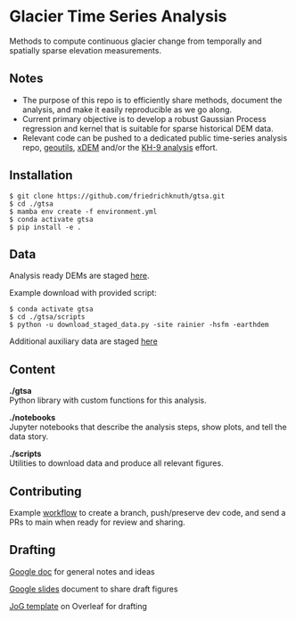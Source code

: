 # Glacier Time Series Analysis
Methods to compute continuous glacier change from temporally and spatially sparse elevation measurements.

## Notes
 - The purpose of this repo is to efficiently share methods, document the analysis, and make it easily reproducible as we go along.
 - Current primary objective is to develop a robust Gaussian Process regression and kernel that is suitable for sparse historical DEM data.
 - Relevant code can be pushed to a dedicated public time-series analysis repo, [geoutils](https://github.com/GlacioHack/geoutils), [xDEM](https://github.com/GlacioHack/xdem) and/or the [KH-9 analysis](https://github.com/adehecq/kh9_glacier_global) effort.

## Installation
```
$ git clone https://github.com/friedrichknuth/gtsa.git
$ cd ./gtsa
$ mamba env create -f environment.yml
$ conda activate gtsa
$ pip install -e .
```

## Data
Analysis ready DEMs are staged [here](https://drive.google.com/drive/folders/1AMqnuMVYCa0xzwDOiowGAwd8iV63kSjf).  

Example download with provided script:
```
$ conda activate gtsa
$ cd ./gtsa/scripts
$ python -u download_staged_data.py -site rainier -hsfm -earthdem
```
Additional auxiliary data are staged [here](https://drive.google.com/drive/folders/19luPMbR8j-Jm05Z1nMCD4q_BGHNC5vHa)

## Content

__./gtsa__  
Python library with custom functions for this analysis.

__./notebooks__  
Jupyter notebooks that describe the analysis steps, show plots, and tell the data story.

__./scripts__  
Utilities to download data and produce all relevant figures.

## Contributing

Example [workflow](https://github.com/friedrichknuth/gtsa/wiki/Git-workflow-for-teams) to create a branch, push/preserve dev code, and send a PRs to main when ready for review and sharing.

## Drafting
[Google doc](https://docs.google.com/document/d/1IzehjabAB6lK7_1bGqfejESAwazdfVmTTvTMFRw6MAw/edit?usp=sharing) for general notes and ideas

[Google slides](https://docs.google.com/presentation/d/1t9JFpwyUoKOKqUrn7iRAAerpMa51owGOK7c7gT1UBQ8/edit?usp=sharing) document to share draft figures

[JoG template](https://www.overleaf.com/8531784554dhzrkzksdbws) on Overleaf for drafting
